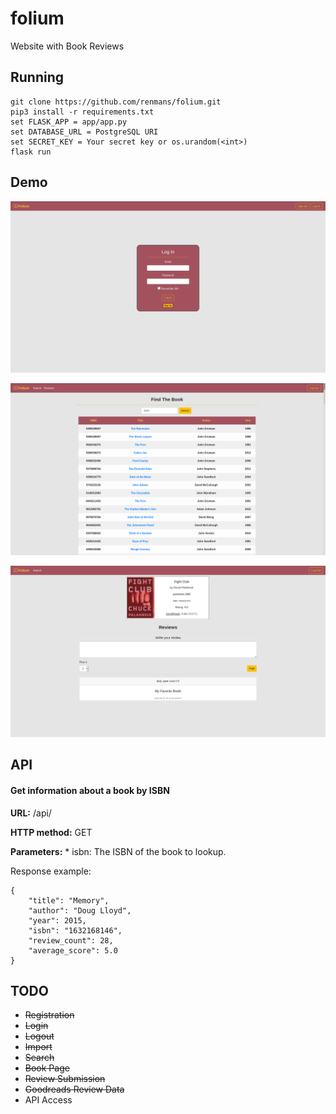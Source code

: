 # folium
Website with Book Reviews

## Running
```
git clone https://github.com/renmans/folium.git
pip3 install -r requirements.txt
set FLASK_APP = app/app.py
set DATABASE_URL = PostgreSQL URI
set SECRET_KEY = Your secret key or os.urandom(<int>)
flask run
```

## Demo
![Log In](/app/static/img/login.png)

![Search](/app/static/img/search.png)

![Book Page](/app/static/img/book.png)

## API

#### Get information about a book by ISBN

**URL:** /api/<isbn>

**HTTP method:** GET

**Parameters:**
    * isbn: The ISBN of the book to lookup.

Response example:
```
{
    "title": "Memory",
    "author": "Doug Lloyd",
    "year": 2015,
    "isbn": "1632168146",
    "review_count": 28,
    "average_score": 5.0
}
```

## TODO
* ~~Registration~~
* ~~Login~~
* ~~Logout~~
* ~~Import~~
* ~~Search~~
* ~~Book Page~~
* ~~Review Submission~~
* ~~Goodreads Review Data~~
* API Access
